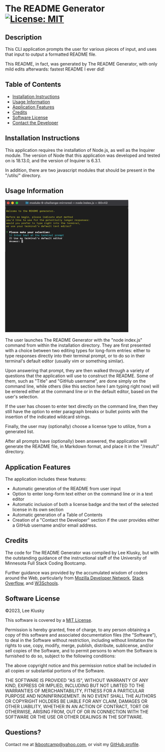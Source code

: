 # The README Generator [![License: MIT](https://img.shields.io/badge/License-MIT-yellow.svg)](https://opensource.org/licenses/MIT)

## Description

This CLI application prompts the user for various pieces of input, and uses that input to output a formatted README file.

This README, in fact, was generated by The README Generator, with only mild edits afterwards: fastest README I ever did!

## Table of Contents


* [Installation Instructions](#installation-instructions)
* [Usage Information](#usage-information)
* [Application Features](#application-features)
* [Credits](#credits)
* [Software License](#software-license)
* [Contact the Developer](#contact-the-developer)

## Installation Instructions

This application requires the installation of Node.js, as well as the Inquirer module. The version of Node that this application was developed and tested on is 18.13.0, and the version of Inquirer is 6.3.1.

In addition, there are two javascript modules that should be present in the "/utils/" directory.


## Usage Information
<img src="./assets/images/screenshots.gif" width="400" style="margin: 0 auto;" />

The user launches The README Generator with the "node index.js" command from within the installation directory. They are first presented with a choice between two editing types for long-form entries: either to type responses directly into their terminal prompt, or to do so in their terminal's default editor (usually vim or something similar).

Upon answering that prompt, they are then walked through a variety of questions that the application will use to construct the README. Some of them, such as "Title" and "GitHub username", are done simply on the command line, while others (like this section here I am typing right now) will be entered either at the command line or in the default editor, based on the user's selection.

If the user has chosen to enter text directly on the command line, then they still have the option to enter paragraph breaks or bullet points with the insertion of the indicated wildcard strings.

Finally, the user may (optionally) choose a license type to utilize, from a generated list.

After all prompts have (optionally) been answered, the application will generate the README file, in Markdown format, and place it in the "/result/" directory.


## Application Features

The application includes these features:

* Automatic generation of the README from user input
* Option to enter long-form text either on the command line or in a text editor
* Automatic inclusion of both a license badge and the text of the selected license in its own section
* Automatic generation of a Table of Contents
* Creation of a "Contact the Developer" section if the user provides either a GitHub username and/or email address.


## Credits

The code for The README Generator was compiled by Lee Klusky, but with the outstanding guidance of the instructional staff of the University of Minnesota Full Stack Coding Bootcamp.

Further guidance was provided by the accumulated wisdom of coders around the Web, particularly from [Mozilla Developer Network](https://developer.mozilla.org), [Stack Overflow](https://www.stackoverflow.com), and [W3Schools](https://w3schools.com).


## Software License

©2023, Lee Klusky

This software is covered by a [MIT License](https://opensource.org/licenses/MIT).

Permission is hereby granted, free of charge, to any person obtaining a copy of this software and associated documentation files (the "Software"), to deal in the Software without restriction, including without limitation the rights to use, copy, modify, merge, publish, distribute, sublicense, and/or sell copies of the Software, and to permit persons to whom the Software is furnished to do so, subject to the following conditions:

The above copyright notice and this permission notice shall be included in all copies or substantial portions of the Software.

THE SOFTWARE IS PROVIDED "AS IS", WITHOUT WARRANTY OF ANY KIND, EXPRESS OR IMPLIED, INCLUDING BUT NOT LIMITED TO THE WARRANTIES OF MERCHANTABILITY, FITNESS FOR A PARTICULAR PURPOSE AND NONINFRINGEMENT. IN NO EVENT SHALL THE AUTHORS OR COPYRIGHT HOLDERS BE LIABLE FOR ANY CLAIM, DAMAGES OR OTHER LIABILITY, WHETHER IN AN ACTION OF CONTRACT, TORT OR OTHERWISE, ARISING FROM, OUT OF OR IN CONNECTION WITH THE SOFTWARE OR THE USE OR OTHER DEALINGS IN THE SOFTWARE.

## Questions?

Contact me at <a href="mailto:lkbootcamp@yahoo.com">lkbootcamp@yahoo.com</a>, or visit my [GitHub profile](https://www.github.com/lkalliance).